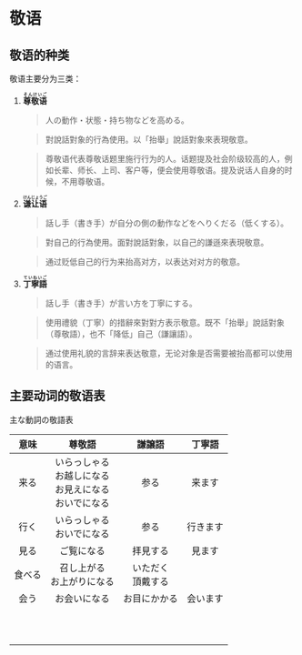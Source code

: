 <!-- https://precious.jp/list/precious-tags?keyword=%E6%97%A5%E6%9C%AC%E8%AA%9E# -->

<!-- 
https://www.kokugobunpou.com/敬語/敬語とその種類/#gsc.tab=0

https://res.wokanxing.info/jpgramma/honorific.html

https://www.watashi.com.hk/20210923japanese-honorifics/

https://everjapan.com/japanese/the-japanese-honorifics/
 -->

# 敬语

## 敬语的种类

敬语主要分为三类：

1. **<ruby>尊敬语<rt>そんけいご</rt></ruby>**

    > 人の動作・状態・持ち物などを高める。

    > 對說話對象的行為使用。以「抬舉」說話對象來表現敬意。

    > 尊敬语代表尊敬话题里施行行为的人。话题提及社会阶级较高的人，例如长辈、师长、上司、客户等，便会使用尊敬语。提及说话人自身的时候，不用尊敬语。

2. **<ruby>谦让语<rt>けんじょうご</rt></ruby>**

    > 話し手（書き手）が自分の側の動作などをへりくだる（低くする）。

    > 對自己的行為使用。面對說話對象，以自己的謙遜來表現敬意。

    > 通过贬低自己的行为来抬高对方，以表达对对方的敬意。

3. **<ruby>丁寧語<rt>ていねいご</rt></ruby>**

    > 話し手（書き手）が言い方を丁寧にする。

    > 使用禮貌（丁寧）的措辭來對對方表示敬意。既不「抬舉」說話對象（尊敬語），也不「降低」自己（謙讓語）。

    > 通过使用礼貌的言辞来表达敬意，无论对象是否需要被抬高都可以使用的语言。

## 主要动词的敬语表

主な動詞の敬語表

|意味|尊敬語|謙譲語|丁寧語|
|:--:|:--:|:--:|:--:|
|来る|いらっしゃる<br>お越しになる<br>お見えになる<br>おいでになる|参る|来ます|
|行く|いらっしゃる<br>おいでになる|参る|行きます|
|見る|ご覧になる|拝見する|見ます|
|食べる|召し上がる<br>お上がりになる|いただく<br>頂戴する||
|会う|お会いになる|お目にかかる|会います|
|||||
|||||
|||||
|||||
|||||
|||||
|||||
|||||
|||||
|||||
|||||


